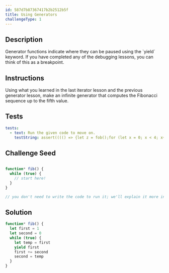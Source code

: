 ```yaml
---
id: 587d7b87367417b2b2512b5f
title: Using Generators
challengeType: 1
---
```


## Description
<section id='description'>
Generator functions indicate where they can be paused using the `yield` keyword. If you have completed any of the debugging lessons, you can think of this as a breakpoint.
</section>

## Instructions
<section id='instructions'>
Using what you learned in the last iterator lesson and the previous generator lesson, make an infinite generator that computes the Fibonacci sequence up to the fifth value.
</section>

## Tests
<section id='tests'>

```yml
tests:
  - text: Run the given code to move on.
    testString: assert(((() => {let z = fob();for (let x = 0; x < 4; x++) {z.next()};return z.next().value})()) === 5 , 'The fifth value returned from the Fibonacci iterator is correct')
```

</section>

## Challenge Seed
<section id='challengeSeed'>

<div id='js-seed'>

```js

function* fib() {
  while (true) {
    // start here!
  }
}

// you don't need to write the code to run it; we'll explain it more in depth later!
```

</div>

</section>

## Solution
<section id='solution'>

```js
function* fib() {
  let first = 1
  let second = 0
  while (true) {
  	let temp = first
    yield first 
    first += second
    second = temp
  }
}
```
</section>
